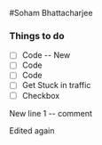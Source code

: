 #Soham Bhattacharjee

### Things to do
- [ ] Code -- New
- [ ] Code
- [ ] Code
- [ ] Get Stuck in traffic
- [ ] Checkbox

New line 1 -- comment


Edited again
